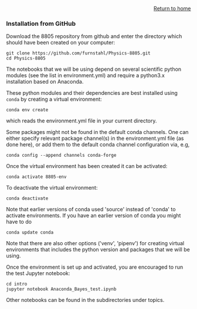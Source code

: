 <p align="right"><a href="https://furnstahl.github.io/Physics-8805/">Return to home</a></p> 



### Installation from GitHub

Download the 8805 repository from github and enter the directory which should have been created on your computer:

    git clone https://github.com/furnstahl/Physics-8805.git
    cd Physics-8805

The notebooks that we will be using depend on several scientific python modules (see the list in environment.yml) and require a python3.x installation based on Anaconda. 

These python modules and their dependencies are best installed using ``conda`` by creating
a virtual environment:

	conda env create

which reads the environment.yml file in your current directory.

Some packages might not be found in the default conda channels. One
can either specify relevant package channel(s) in the environment.yml
file (as done here), or add them to the default conda channel configuration via, e.g,

	conda config --append channels conda-forge

Once the virtual environment has been created it can be activated:

    conda activate 8805-env

To deactivate the virtual environment:

    conda deactivate

Note that earlier versions of conda used 'source' instead of 'conda'
to activate environments. If you have an earlier version of conda you
might have to do

    conda update conda

Note that there are also other options ('venv', 'pipenv') for creating virtual
environments that includes the python version and packages that we will be using.

Once the environment is set up and activated, you are encouraged to run the test Jupyter notebook:

    cd intro
    jupyter notebook Anaconda_Bayes_test.ipynb

Other notebooks can be found in the subdirectories under topics.
